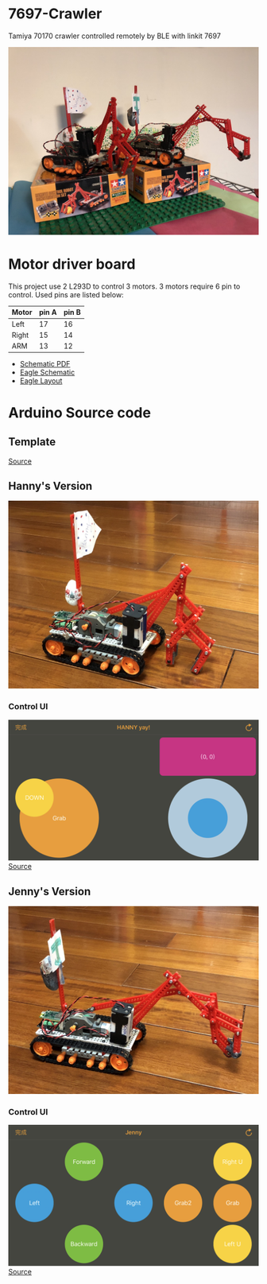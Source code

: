 # 7697-Crawler
Tamiya 70170 crawler controlled remotely by BLE with linkit 7697 

![image](images/IMG_1371.JPG)

# Motor driver board

This project use 2 L293D to control 3 motors. 3 motors require 6 pin to control. Used pins are listed below:

| Motor | pin A | pin B |
|-------|-------|-------|
| Left  | 17    | 16    |
| Right | 15    | 14    |
| ARM   | 13    | 12    |

* [Schematic PDF](sch/7697_motor_driver_board.pdf)
* [Eagle Schematic](sch/7697_motor_driver_board.sch)
* [Eagle Layout](sch/7697_motor_driver_board.brd)

# Arduino Source code

## Template

[Source](CrawlerControl/CrawlerControl.ino)

## Hanny's Version

![image](images/IMG_1367.JPG)

### Control UI

![image](images/IMG_1368.PNG)
[Source](Crawler_Hanny/Crawler_Hanny.ino)

## Jenny's Version

![image](images/IMG_1369.JPG)

### Control UI

![image](images/IMG_1370.PNG)
[Source](Crawler_Jenny/Crawler_Jenny.ino)
